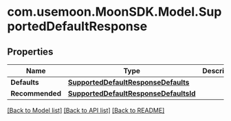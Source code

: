 # com.usemoon.MoonSDK.Model.SupportedDefaultResponse

## Properties

Name | Type | Description | Notes
------------ | ------------- | ------------- | -------------
**Defaults** | [**SupportedDefaultResponseDefaults**](SupportedDefaultResponseDefaults.md) |  | 
**Recommended** | [**SupportedDefaultResponseDefaultsId**](SupportedDefaultResponseDefaultsId.md) |  | 

[[Back to Model list]](../README.md#documentation-for-models) [[Back to API list]](../README.md#documentation-for-api-endpoints) [[Back to README]](../README.md)

